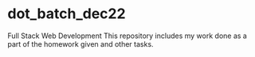 # dot_batch_dec22
Full Stack Web Development 
This repository includes my work done as a part of the homework given and other tasks.
